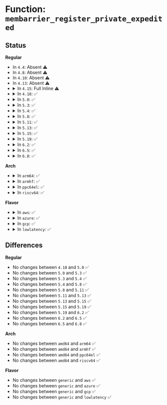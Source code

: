 # Function: <code>membarrier_register_private_expedited</code>

## Status
<b>Regular</b>
<ul>
<li>
In <code>4.4</code>: Absent ⚠️
</li>
<li>
In <code>4.8</code>: Absent ⚠️
</li>
<li>
In <code>4.10</code>: Absent ⚠️
</li>
<li>
In <code>4.13</code>: Absent ⚠️
</li>
<li>
<details>
<summary>In <code>4.15</code>: Full Inline ⚠️</summary>

**Collision:** Unique Static

**Inline:** Full

**Transformation:** False

**Instances:**

```
In kernel/sched/membarrier.c (ffffffff810dbdfd)
Location: kernel/sched/membarrier.c:108
Inline: True
Inline callers:
  - kernel/sched/membarrier.c:SyS_membarrier
```
</details>
</li>
<li>
<details>
<summary>In <code>4.18</code>: ✅</summary>

```c
int membarrier_register_private_expedited(int flags);
```

**Collision:** Unique Static

**Inline:** No

**Transformation:** False

**Instances:**

```
In kernel/sched/membarrier.c (ffffffff810e40f0)
Location: kernel/sched/membarrier.c:221
Inline: False
Direct callers:
  - kernel/sched/membarrier.c:__ia32_sys_membarrier
  - kernel/sched/membarrier.c:__ia32_sys_membarrier
  - kernel/sched/membarrier.c:__x64_sys_membarrier
  - kernel/sched/membarrier.c:__x64_sys_membarrier
```
**Symbols:**

```
ffffffff810e40f0-ffffffff810e4167: membarrier_register_private_expedited (STB_LOCAL)
```
</details>
</li>
<li>
<details>
<summary>In <code>5.0</code>: ✅</summary>

```c
int membarrier_register_private_expedited(int flags);
```

**Collision:** Unique Static

**Inline:** No

**Transformation:** False

**Instances:**

```
In kernel/sched/membarrier.c (ffffffff810ee870)
Location: kernel/sched/membarrier.c:221
Inline: False
Direct callers:
  - kernel/sched/membarrier.c:__ia32_sys_membarrier
  - kernel/sched/membarrier.c:__ia32_sys_membarrier
  - kernel/sched/membarrier.c:__x64_sys_membarrier
  - kernel/sched/membarrier.c:__x64_sys_membarrier
```
**Symbols:**

```
ffffffff810ee870-ffffffff810ee8e7: membarrier_register_private_expedited (STB_LOCAL)
```
</details>
</li>
<li>
<details>
<summary>In <code>5.3</code>: ✅</summary>

```c
int membarrier_register_private_expedited(int flags);
```

**Collision:** Unique Static

**Inline:** No

**Transformation:** False

**Instances:**

```
In kernel/sched/membarrier.c (ffffffff810f5690)
Location: kernel/sched/membarrier.c:212
Inline: False
Direct callers:
  - kernel/sched/membarrier.c:__ia32_sys_membarrier
  - kernel/sched/membarrier.c:__ia32_sys_membarrier
  - kernel/sched/membarrier.c:__x64_sys_membarrier
  - kernel/sched/membarrier.c:__x64_sys_membarrier
```
**Symbols:**

```
ffffffff810f5690-ffffffff810f570a: membarrier_register_private_expedited (STB_LOCAL)
```
</details>
</li>
<li>
<details>
<summary>In <code>5.4</code>: ✅</summary>

```c
int membarrier_register_private_expedited(int flags);
```

**Collision:** Unique Static

**Inline:** No

**Transformation:** False

**Instances:**

```
In kernel/sched/membarrier.c (ffffffff811016b0)
Location: kernel/sched/membarrier.c:278
Inline: False
Direct callers:
  - kernel/sched/membarrier.c:__ia32_sys_membarrier
  - kernel/sched/membarrier.c:__ia32_sys_membarrier
  - kernel/sched/membarrier.c:__x64_sys_membarrier
  - kernel/sched/membarrier.c:__x64_sys_membarrier
```
**Symbols:**

```
ffffffff811016b0-ffffffff81101717: membarrier_register_private_expedited (STB_LOCAL)
```
</details>
</li>
<li>
<details>
<summary>In <code>5.8</code>: ✅</summary>

```c
int membarrier_register_private_expedited(int flags);
```

**Collision:** Unique Static

**Inline:** No

**Transformation:** False

**Instances:**

```
In kernel/sched/membarrier.c (ffffffff8110bee0)
Location: kernel/sched/membarrier.c:278
Inline: False
Direct callers:
  - kernel/sched/membarrier.c:__ia32_sys_membarrier
  - kernel/sched/membarrier.c:__ia32_sys_membarrier
  - kernel/sched/membarrier.c:__x64_sys_membarrier
  - kernel/sched/membarrier.c:__x64_sys_membarrier
```
**Symbols:**

```
ffffffff8110bee0-ffffffff8110bf70: membarrier_register_private_expedited (STB_LOCAL)
```
</details>
</li>
<li>
<details>
<summary>In <code>5.11</code>: ✅</summary>

```c
int membarrier_register_private_expedited(int flags);
```

**Collision:** Unique Static

**Inline:** No

**Transformation:** False

**Instances:**

```
In kernel/sched/membarrier.c (ffffffff81109000)
Location: kernel/sched/membarrier.c:501
Inline: False
Direct callers:
  - kernel/sched/membarrier.c:__ia32_sys_membarrier
  - kernel/sched/membarrier.c:__ia32_sys_membarrier
  - kernel/sched/membarrier.c:__ia32_sys_membarrier
  - kernel/sched/membarrier.c:__x64_sys_membarrier
  - kernel/sched/membarrier.c:__x64_sys_membarrier
  - kernel/sched/membarrier.c:__x64_sys_membarrier
```
**Symbols:**

```
ffffffff81109000-ffffffff811090c2: membarrier_register_private_expedited (STB_LOCAL)
```
</details>
</li>
<li>
<details>
<summary>In <code>5.13</code>: ✅</summary>

```c
int membarrier_register_private_expedited(int flags);
```

**Collision:** Unique Static

**Inline:** No

**Transformation:** False

**Instances:**

```
In kernel/sched/membarrier.c (ffffffff8110ac90)
Location: kernel/sched/membarrier.c:501
Inline: False
Direct callers:
  - kernel/sched/membarrier.c:__ia32_sys_membarrier
  - kernel/sched/membarrier.c:__ia32_sys_membarrier
  - kernel/sched/membarrier.c:__ia32_sys_membarrier
  - kernel/sched/membarrier.c:__x64_sys_membarrier
  - kernel/sched/membarrier.c:__x64_sys_membarrier
  - kernel/sched/membarrier.c:__x64_sys_membarrier
```
**Symbols:**

```
ffffffff8110ac90-ffffffff8110ad28: membarrier_register_private_expedited (STB_LOCAL)
```
</details>
</li>
<li>
<details>
<summary>In <code>5.15</code>: ✅</summary>

```c
int membarrier_register_private_expedited(int flags);
```

**Collision:** Unique Static

**Inline:** No

**Transformation:** False

**Instances:**

```
In kernel/sched/membarrier.c (ffffffff811294a0)
Location: kernel/sched/membarrier.c:502
Inline: False
Direct callers:
  - kernel/sched/membarrier.c:__ia32_sys_membarrier
  - kernel/sched/membarrier.c:__ia32_sys_membarrier
  - kernel/sched/membarrier.c:__ia32_sys_membarrier
  - kernel/sched/membarrier.c:__x64_sys_membarrier
  - kernel/sched/membarrier.c:__x64_sys_membarrier
  - kernel/sched/membarrier.c:__x64_sys_membarrier
```
**Symbols:**

```
ffffffff811294a0-ffffffff81129538: membarrier_register_private_expedited (STB_LOCAL)
```
</details>
</li>
<li>
<details>
<summary>In <code>5.19</code>: ✅</summary>

```c
int membarrier_register_private_expedited(int flags);
```

**Collision:** Unique Static

**Inline:** No

**Transformation:** False

**Instances:**

```
In kernel/sched/build_utility.c (ffffffff8113def0)
Location: kernel/sched/membarrier.c:501
Inline: False
Direct callers:
  - kernel/sched/build_utility.c:__ia32_sys_membarrier
  - kernel/sched/build_utility.c:__ia32_sys_membarrier
  - kernel/sched/build_utility.c:__ia32_sys_membarrier
  - kernel/sched/build_utility.c:__x64_sys_membarrier
  - kernel/sched/build_utility.c:__x64_sys_membarrier
  - kernel/sched/build_utility.c:__x64_sys_membarrier
```
**Symbols:**

```
ffffffff8113def0-ffffffff8113df75: membarrier_register_private_expedited (STB_LOCAL)
```
</details>
</li>
<li>
<details>
<summary>In <code>6.2</code>: ✅</summary>

```c
int membarrier_register_private_expedited(int flags);
```

**Collision:** Unique Static

**Inline:** No

**Transformation:** False

**Instances:**

```
In kernel/sched/build_utility.c (ffffffff8116de20)
Location: kernel/sched/membarrier.c:501
Inline: False
Direct callers:
  - kernel/sched/build_utility.c:__ia32_sys_membarrier
  - kernel/sched/build_utility.c:__ia32_sys_membarrier
  - kernel/sched/build_utility.c:__ia32_sys_membarrier
  - kernel/sched/build_utility.c:__x64_sys_membarrier
  - kernel/sched/build_utility.c:__x64_sys_membarrier
  - kernel/sched/build_utility.c:__x64_sys_membarrier
```
**Symbols:**

```
ffffffff8116de20-ffffffff8116dea5: membarrier_register_private_expedited (STB_LOCAL)
```
</details>
</li>
<li>
<details>
<summary>In <code>6.5</code>: ✅</summary>

```c
int membarrier_register_private_expedited(int flags);
```

**Collision:** Unique Static

**Inline:** No

**Transformation:** False

**Instances:**

```
In kernel/sched/build_utility.c (ffffffff8117e3f0)
Location: kernel/sched/membarrier.c:502
Inline: False
Direct callers:
  - kernel/sched/build_utility.c:__ia32_sys_membarrier
  - kernel/sched/build_utility.c:__ia32_sys_membarrier
  - kernel/sched/build_utility.c:__ia32_sys_membarrier
  - kernel/sched/build_utility.c:__x64_sys_membarrier
  - kernel/sched/build_utility.c:__x64_sys_membarrier
  - kernel/sched/build_utility.c:__x64_sys_membarrier
```
**Symbols:**

```
ffffffff8117e3f0-ffffffff8117e47a: membarrier_register_private_expedited (STB_LOCAL)
```
</details>
</li>
<li>
<details>
<summary>In <code>6.8</code>: ✅</summary>

```c
int membarrier_register_private_expedited(int flags);
```

**Collision:** Unique Static

**Inline:** No

**Transformation:** False

**Instances:**

```
In kernel/sched/build_utility.c (ffffffff8118bf30)
Location: kernel/sched/membarrier.c:508
Inline: False
Direct callers:
  - kernel/sched/build_utility.c:__do_sys_membarrier
  - kernel/sched/build_utility.c:__do_sys_membarrier
  - kernel/sched/build_utility.c:__do_sys_membarrier
```
**Symbols:**

```
ffffffff8118bf30-ffffffff8118bfba: membarrier_register_private_expedited (STB_LOCAL)
```
</details>
</li>
</ul>
<b>Arch</b>
<ul>
<li>
<details>
<summary>In <code>arm64</code>: ✅</summary>

```c
int membarrier_register_private_expedited(int flags);
```

**Collision:** Unique Static

**Inline:** No

**Transformation:** False

**Instances:**

```
In kernel/sched/membarrier.c (ffff800010166068)
Location: kernel/sched/membarrier.c:278
Inline: False
Direct callers:
  - kernel/sched/membarrier.c:__arm64_sys_membarrier
  - kernel/sched/membarrier.c:__arm64_sys_membarrier
```
**Symbols:**

```
ffff800010166068-ffff800010166130: membarrier_register_private_expedited (STB_LOCAL)
```
</details>
</li>
<li>
<details>
<summary>In <code>armhf</code>: ✅</summary>

```c
int membarrier_register_private_expedited(int flags);
```

**Collision:** Unique Static

**Inline:** No

**Transformation:** False

**Instances:**

```
In kernel/sched/membarrier.c (c03b23c4)
Location: kernel/sched/membarrier.c:278
Inline: False
Direct callers:
  - kernel/sched/membarrier.c:__se_sys_membarrier
  - kernel/sched/membarrier.c:__se_sys_membarrier
```
**Symbols:**

```
c03b23c4-c03b2470: membarrier_register_private_expedited (STB_LOCAL)
```
</details>
</li>
<li>
<details>
<summary>In <code>ppc64el</code>: ✅</summary>

```c
int membarrier_register_private_expedited(int flags);
```

**Collision:** Unique Static

**Inline:** No

**Transformation:** False

**Instances:**

```
In kernel/sched/membarrier.c (c0000000001bd620)
Location: kernel/sched/membarrier.c:278
Inline: False
Direct callers:
  - kernel/sched/membarrier.c:__se_sys_membarrier
  - kernel/sched/membarrier.c:__se_sys_membarrier
```
**Symbols:**

```
c0000000001bd620-c0000000001bd6f8: membarrier_register_private_expedited (STB_LOCAL)
```
</details>
</li>
<li>
<details>
<summary>In <code>riscv64</code>: ✅</summary>

```c
int membarrier_register_private_expedited(int flags);
```

**Collision:** Unique Static

**Inline:** No

**Transformation:** False

**Instances:**

```
In kernel/sched/membarrier.c (ffffffe0001084e6)
Location: kernel/sched/membarrier.c:278
Inline: False
Direct callers:
  - kernel/sched/membarrier.c:__se_sys_membarrier
  - kernel/sched/membarrier.c:__se_sys_membarrier
```
**Symbols:**

```
ffffffe0001084e6-ffffffe00010854e: membarrier_register_private_expedited (STB_LOCAL)
```
</details>
</li>
</ul>
<b>Flavor</b>
<ul>
<li>
<details>
<summary>In <code>aws</code>: ✅</summary>

```c
int membarrier_register_private_expedited(int flags);
```

**Collision:** Unique Static

**Inline:** No

**Transformation:** False

**Instances:**

```
In kernel/sched/membarrier.c (ffffffff810fa9c0)
Location: kernel/sched/membarrier.c:278
Inline: False
Direct callers:
  - kernel/sched/membarrier.c:__ia32_sys_membarrier
  - kernel/sched/membarrier.c:__ia32_sys_membarrier
  - kernel/sched/membarrier.c:__x64_sys_membarrier
  - kernel/sched/membarrier.c:__x64_sys_membarrier
```
**Symbols:**

```
ffffffff810fa9c0-ffffffff810faa27: membarrier_register_private_expedited (STB_LOCAL)
```
</details>
</li>
<li>
<details>
<summary>In <code>azure</code>: ✅</summary>

```c
int membarrier_register_private_expedited(int flags);
```

**Collision:** Unique Static

**Inline:** No

**Transformation:** False

**Instances:**

```
In kernel/sched/membarrier.c (ffffffff810eaba0)
Location: kernel/sched/membarrier.c:278
Inline: False
Direct callers:
  - kernel/sched/membarrier.c:__ia32_sys_membarrier
  - kernel/sched/membarrier.c:__ia32_sys_membarrier
  - kernel/sched/membarrier.c:__x64_sys_membarrier
  - kernel/sched/membarrier.c:__x64_sys_membarrier
```
**Symbols:**

```
ffffffff810eaba0-ffffffff810eac07: membarrier_register_private_expedited (STB_LOCAL)
```
</details>
</li>
<li>
<details>
<summary>In <code>gcp</code>: ✅</summary>

```c
int membarrier_register_private_expedited(int flags);
```

**Collision:** Unique Static

**Inline:** No

**Transformation:** False

**Instances:**

```
In kernel/sched/membarrier.c (ffffffff810f7b80)
Location: kernel/sched/membarrier.c:278
Inline: False
Direct callers:
  - kernel/sched/membarrier.c:__ia32_sys_membarrier
  - kernel/sched/membarrier.c:__ia32_sys_membarrier
  - kernel/sched/membarrier.c:__x64_sys_membarrier
  - kernel/sched/membarrier.c:__x64_sys_membarrier
```
**Symbols:**

```
ffffffff810f7b80-ffffffff810f7be7: membarrier_register_private_expedited (STB_LOCAL)
```
</details>
</li>
<li>
<details>
<summary>In <code>lowlatency</code>: ✅</summary>

```c
int membarrier_register_private_expedited(int flags);
```

**Collision:** Unique Static

**Inline:** No

**Transformation:** False

**Instances:**

```
In kernel/sched/membarrier.c (ffffffff81102cc0)
Location: kernel/sched/membarrier.c:278
Inline: False
Direct callers:
  - kernel/sched/membarrier.c:__ia32_sys_membarrier
  - kernel/sched/membarrier.c:__ia32_sys_membarrier
  - kernel/sched/membarrier.c:__x64_sys_membarrier
  - kernel/sched/membarrier.c:__x64_sys_membarrier
```
**Symbols:**

```
ffffffff81102cc0-ffffffff81102d27: membarrier_register_private_expedited (STB_LOCAL)
```
</details>
</li>
</ul>

## Differences
<b>Regular</b>
<ul>
<li>
No changes between <code>4.18</code> and <code>5.0</code> ✅
</li>
<li>
No changes between <code>5.0</code> and <code>5.3</code> ✅
</li>
<li>
No changes between <code>5.3</code> and <code>5.4</code> ✅
</li>
<li>
No changes between <code>5.4</code> and <code>5.8</code> ✅
</li>
<li>
No changes between <code>5.8</code> and <code>5.11</code> ✅
</li>
<li>
No changes between <code>5.11</code> and <code>5.13</code> ✅
</li>
<li>
No changes between <code>5.13</code> and <code>5.15</code> ✅
</li>
<li>
No changes between <code>5.15</code> and <code>5.19</code> ✅
</li>
<li>
No changes between <code>5.19</code> and <code>6.2</code> ✅
</li>
<li>
No changes between <code>6.2</code> and <code>6.5</code> ✅
</li>
<li>
No changes between <code>6.5</code> and <code>6.8</code> ✅
</li>
</ul>
<b>Arch</b>
<ul>
<li>
No changes between <code>amd64</code> and <code>arm64</code> ✅
</li>
<li>
No changes between <code>amd64</code> and <code>armhf</code> ✅
</li>
<li>
No changes between <code>amd64</code> and <code>ppc64el</code> ✅
</li>
<li>
No changes between <code>amd64</code> and <code>riscv64</code> ✅
</li>
</ul>
<b>Flavor</b>
<ul>
<li>
No changes between <code>generic</code> and <code>aws</code> ✅
</li>
<li>
No changes between <code>generic</code> and <code>azure</code> ✅
</li>
<li>
No changes between <code>generic</code> and <code>gcp</code> ✅
</li>
<li>
No changes between <code>generic</code> and <code>lowlatency</code> ✅
</li>
</ul>
